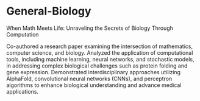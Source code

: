 # General-Biology
When Math Meets Life: Unraveling the Secrets of Biology Through Computation

Co-authored a research paper examining the intersection of mathematics, computer science, and biology. Analyzed the application of computational tools, including machine learning, neural networks, and stochastic models, in addressing complex biological challenges such as protein folding and gene expression. Demonstrated interdisciplinary approaches utilizing AlphaFold, convolutional neural networks (CNNs), and perceptron algorithms to enhance biological understanding and advance medical applications.
